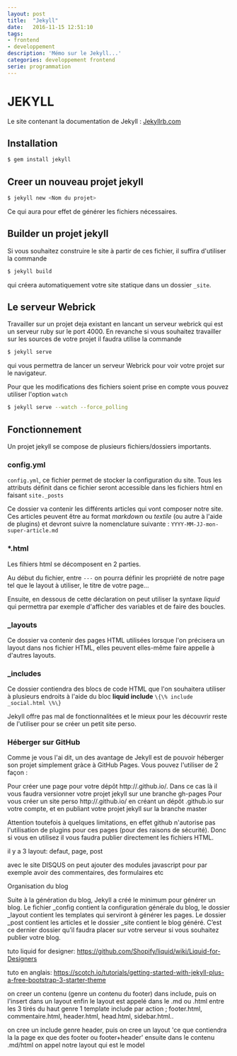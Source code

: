 ```yaml
---
layout: post
title:  "Jekyll"
date:   2016-11-15 12:51:10
tags:
- frontend
- developpement
description: 'Mémo sur le Jekyll...'
categories: developpement frontend
serie: programmation
---
```


# JEKYLL

Le site contenant la documentation de Jekyll : [Jekyllrb.com](http://jekyllrb.com/docs/)

## Installation

```bash
$ gem install jekyll
```

## Creer un nouveau projet jekyll

```bash
$ jekyll new <Nom du projet>
```

Ce qui aura pour effet de générer les fichiers nécessaires. 

## Builder un projet jekyll

Si vous souhaitez construire le site à partir de ces fichier, il suffira 
d'utiliser la commande

```bash
$ jekyll build
```

qui créera automatiquement votre site statique dans un dossier `_site`.

## Le serveur Webrick

Travailler sur un projet deja existant en lancant un serveur webrick qui est un serveur ruby sur le port 4000.
En revanche si vous souhaitez travailler sur les sources de votre projet il faudra utilise la commande

```bash
$ jekyll serve
```

qui vous permettra de lancer un serveur Webrick pour voir votre projet sur le navigateur.

Pour que les modifications des fichiers soient prise en compte vous pouvez utiliser l'option `watch`

```bash
$ jekyll serve --watch --force_polling
```

## Fonctionnement

Un projet jekyll se compose de plusieurs fichiers/dossiers importants.

### config.yml

`config.yml`, ce fichier permet de stocker la configuration du site. Tous les attributs définit dans ce fichier seront accessible 
dans les fichiers html en faisant `site._posts`

Ce dossier va contenir les différents articles qui vont composer notre site. Ces articles peuvent être au format 
*markdown* ou *textile* (ou autre à l'aide de plugins) et devront suivre la nomenclature suivante : 
`YYYY-MM-JJ-mon-super-article.md`

### *.html

Les fihiers html se décomposent en 2 parties.

Au début du fichier, entre `---` on pourra définir les propriété de notre page tel que le layout à utiliser, le 
titre de votre page...

Ensuite, en dessous de cette déclaration on peut utiliser la syntaxe *liquid* qui permettra par exemple d'afficher 
des variables et de faire des boucles.

### _layouts

Ce dossier va contenir des pages HTML utilisées lorsque l'on précisera un layout dans nos fichier HTML, elles 
peuvent elles-même faire appelle à d'autres layouts.

### _includes

Ce dossier contiendra des blocs de code HTML que l'on souhaitera utiliser à plusieurs endroits à l'aide du bloc 
**liquid include** `\{\% include _social.html \%\}`

Jekyll offre pas mal de fonctionnalitées et le mieux pour les découvrir reste de l'utiliser pour se créer un petit site perso.

### Héberger sur GitHub

Comme je vous l'ai dit, un des avantage de Jekyll est de pouvoir héberger son projet simplement gràce à GitHub 
Pages. Vous pouvez l'utiliser de 2 façon :

Pour créer une page pour votre dépôt http://.github.io/. Dans ce cas là il vous faudra versionner votre projet 
jekyll sur une branche gh-pages
Pour vous créer un site perso http://.github.io/ en créant un dépôt .github.io sur votre compte, et en publiant 
votre projet jekyll sur la branche master

Attention toutefois à quelques limitations, en effet github n'autorise pas l'utilisation de plugins pour ces pages 
(pour des raisons de sécurité). Donc si vous en utilisez il vous faudra publier directement les fichiers HTML.



il y a 3 layout: defaut, page, post

avec le site DISQUS on peut ajouter des modules javascript pour par exemple avoir des commentaires, des formulaires etc



Organisation du blog

Suite à la génération du blog, Jekyll a créé le minimum pour générer un blog. Le fichier _config contient la configuration 
générale du blog, le dossier _layout contient les templates qui serviront à générer les pages. Le dossier _post contient 
les articles et le dossier _site contient le blog généré. C’est ce dernier dossier qu’il faudra placer sur votre serveur 
si vous souhaitez publier votre blog.



tuto liquid for designer:
https://github.com/Shopify/liquid/wiki/Liquid-for-Designers


tuto en anglais:
https://scotch.io/tutorials/getting-started-with-jekyll-plus-a-free-bootstrap-3-starter-theme



on creer un contenu (genre un contenu du footer) dans include, puis on l'insert dans un layout enfin le layout est appelé 
dans le .md ou .html entre les 3 tirés du haut
genre 1 template include par action ; footer.html, commentaire.html, header.html, head.html, sidebar.html..

on cree un include genre header, puis on cree un layout 'ce que contiendra la la page ex que des footer ou footer+header' 
ensuite dans le contenu .md/html on appel notre layout qui est le model
